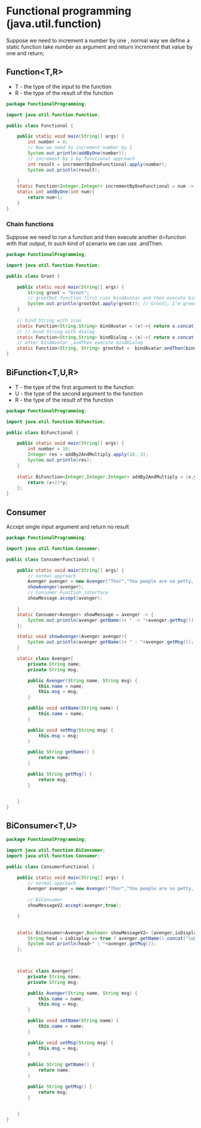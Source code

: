 # Functional programming (java.util.function)

Suppose we need to increment a number by one , normal way we define a
static function take number as argument and return increment that value by one
and return;

## Function<T,R>

- T - the type of the input to the function
- R - the type of the result of the function

```java
package FunctionalProgramming;

import java.util.function.Function;

public class Functional {

    public static void main(String[] args) {
        int number = 0;
        // Now we need to increment number by 1
        System.out.println(addByOne(number));
        // increment by 1 by functional approach
        int result = incrementByOneFunctional.apply(number);
        System.out.println(result);

    }
    static Function<Integer,Integer> incrementByOneFunctional = num -> num+1; // takes 1 argument and produce 1 result
    static int addByOne(int num){
        return num+1;
    }
}
```

### Chain functions

Suppose we need to run a function and then execute another d=function with that output, In such kind of scenario we can use .andThen.

```java
package FunctionalProgramming;

import java.util.function.Function;

public class Groot {

    public static void main(String[] args) {
        String groot = "Groot";
        // grootOut function first runs bindAvatar and then execute bindDialog 
        System.out.println(grootOut.apply(groot)); // Groot🌱: I'm grooott....!
    }
    
    // bind String with icon 
    static Function<String,String> bindAvatar = (x)->{ return x.concat("\uD83C\uDF31");};
    // // bind String with dialog 
    static Function<String,String> bindDialog = (x)->{ return x.concat(": I'm grooott....!");};
    // after bindAvatar ,andThen execute bindDialog
    static Function<String, String> grootOut =  bindAvatar.andThen(bindDialog);
}
```

## BiFunction<T,U,R>
 

- T - the type of the first argument to the function
- U - the type of the second argument to the function
- R - the type of the result of the function

```java
package FunctionalProgramming;

import java.util.function.BiFunction;

public class BiFunctional {

    public static void main(String[] args) {
        int number = 10;
        Integer res = addBy2AndMultiply.apply(10, 3);
        System.out.println(res);
    }
    
    static BiFunction<Integer,Integer,Integer> addBy2AndMultiply = (x,y) -> {
        return (x+2)*y;
    };
}
```

## Consumer<T>

Accept single input argument and return no result

```java
package FunctionalProgramming;

import java.util.function.Consumer;

public class ConsumerFunctional {

    public static void main(String[] args) {
        // normal approach
        Avenger avenger = new Avenger("Thor","You people are so petty, and tiny.");
        showAvenger(avenger);
        // Consumer Function interface
        showMessage.accept(avenger);

    }
    static Consumer<Avenger> showMessage = avenger -> {
        System.out.println(avenger.getName()+ " -> "+avenger.getMsg());
    };

    static void showAvenger(Avenger avenger){
        System.out.println(avenger.getName()+ " : "+avenger.getMsg());
    }

    static class Avenger{
        private String name;
        private String msg;

        public Avenger(String name, String msg) {
            this.name = name;
            this.msg = msg;
        }

        public void setName(String name) {
            this.name = name;
        }

        public void setMsg(String msg) {
            this.msg = msg;
        }

        public String getName() {
            return name;
        }

        public String getMsg() {
            return msg;
        }


    }
}
```

## BiConsumer<T,U>

```java
package FunctionalProgramming;

import java.util.function.BiConsumer;
import java.util.function.Consumer;

public class ConsumerFunctional {

    public static void main(String[] args) {
        // normal approach
        Avenger avenger = new Avenger("Thor","You people are so petty, and tiny.");
       
        // BiConsumer
        showMessageV2.accept(avenger,true);

    }
    

    static BiConsumer<Avenger,Boolean> showMessageV2= (avenger,isDisplay) ->{
        String head = isDisplay == true ? avenger.getName().concat("\uD83D\uDD28") : avenger.getName();
        System.out.println(head+" : "+avenger.getMsg());
    };

    

    static class Avenger{
        private String name;
        private String msg;

        public Avenger(String name, String msg) {
            this.name = name;
            this.msg = msg;
        }

        public void setName(String name) {
            this.name = name;
        }

        public void setMsg(String msg) {
            this.msg = msg;
        }

        public String getName() {
            return name;
        }

        public String getMsg() {
            return msg;
        }


    }
}
```
